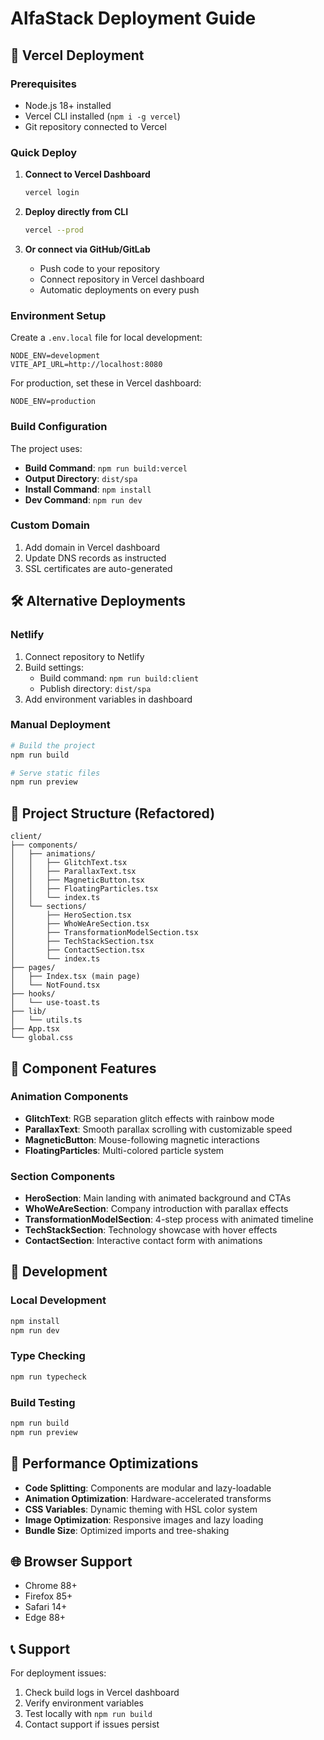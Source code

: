 # AlfaStack Deployment Guide

## 🚀 Vercel Deployment

### Prerequisites

- Node.js 18+ installed
- Vercel CLI installed (`npm i -g vercel`)
- Git repository connected to Vercel

### Quick Deploy

1. **Connect to Vercel Dashboard**

   ```bash
   vercel login
   ```

2. **Deploy directly from CLI**

   ```bash
   vercel --prod
   ```

3. **Or connect via GitHub/GitLab**
   - Push code to your repository
   - Connect repository in Vercel dashboard
   - Automatic deployments on every push

### Environment Setup

Create a `.env.local` file for local development:

```env
NODE_ENV=development
VITE_API_URL=http://localhost:8080
```

For production, set these in Vercel dashboard:

```env
NODE_ENV=production
```

### Build Configuration

The project uses:

- **Build Command**: `npm run build:vercel`
- **Output Directory**: `dist/spa`
- **Install Command**: `npm install`
- **Dev Command**: `npm run dev`

### Custom Domain

1. Add domain in Vercel dashboard
2. Update DNS records as instructed
3. SSL certificates are auto-generated

## 🛠️ Alternative Deployments

### Netlify

1. Connect repository to Netlify
2. Build settings:
   - Build command: `npm run build:client`
   - Publish directory: `dist/spa`
3. Add environment variables in dashboard

### Manual Deployment

```bash
# Build the project
npm run build

# Serve static files
npm run preview
```

## 📁 Project Structure (Refactored)

```
client/
├── components/
│   ├── animations/
│   │   ├── GlitchText.tsx
│   │   ├── ParallaxText.tsx
│   │   ├── MagneticButton.tsx
│   │   ├── FloatingParticles.tsx
│   │   └── index.ts
│   └── sections/
│       ├── HeroSection.tsx
│       ├── WhoWeAreSection.tsx
│       ├── TransformationModelSection.tsx
│       ├── TechStackSection.tsx
│       ├── ContactSection.tsx
│       └── index.ts
├── pages/
│   ├── Index.tsx (main page)
│   └── NotFound.tsx
├── hooks/
│   └── use-toast.ts
├── lib/
│   └── utils.ts
├── App.tsx
└── global.css
```

## 🎨 Component Features

### Animation Components

- **GlitchText**: RGB separation glitch effects with rainbow mode
- **ParallaxText**: Smooth parallax scrolling with customizable speed
- **MagneticButton**: Mouse-following magnetic interactions
- **FloatingParticles**: Multi-colored particle system

### Section Components

- **HeroSection**: Main landing with animated background and CTAs
- **WhoWeAreSection**: Company introduction with parallax effects
- **TransformationModelSection**: 4-step process with animated timeline
- **TechStackSection**: Technology showcase with hover effects
- **ContactSection**: Interactive contact form with animations

## 🔧 Development

### Local Development

```bash
npm install
npm run dev
```

### Type Checking

```bash
npm run typecheck
```

### Build Testing

```bash
npm run build
npm run preview
```

## 🎯 Performance Optimizations

- **Code Splitting**: Components are modular and lazy-loadable
- **Animation Optimization**: Hardware-accelerated transforms
- **CSS Variables**: Dynamic theming with HSL color system
- **Image Optimization**: Responsive images and lazy loading
- **Bundle Size**: Optimized imports and tree-shaking

## 🌐 Browser Support

- Chrome 88+
- Firefox 85+
- Safari 14+
- Edge 88+

## 📞 Support

For deployment issues:

1. Check build logs in Vercel dashboard
2. Verify environment variables
3. Test locally with `npm run build`
4. Contact support if issues persist
